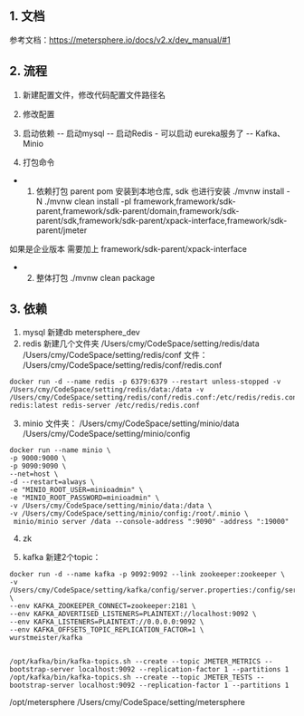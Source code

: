 ## 1. 文档
参考文档：https://metersphere.io/docs/v2.x/dev_manual/#1

## 2. 流程
1. 新建配置文件，修改代码配置文件路径名
2. 修改配置
3. 启动依赖
-- 启动mysql
-- 启动Redis - 可以启动 eureka服务了
-- Kafka、Minio

4. 打包命令

- 1. 依赖打包 
parent pom 安装到本地仓库, sdk 也进行安装
./mvnw install -N
./mvnw clean install -pl framework,framework/sdk-parent,framework/sdk-parent/domain,framework/sdk-parent/sdk,framework/sdk-parent/xpack-interface,framework/sdk-parent/jmeter

如果是企业版本 需要加上  framework/sdk-parent/xpack-interface

- 2. 整体打包
   ./mvnw clean package

     
## 3. 依赖
1. mysql
新建db metersphere_dev
2. redis
新建几个文件夹
/Users/cmy/CodeSpace/setting/redis/data
/Users/cmy/CodeSpace/setting/redis/conf
文件：
/Users/cmy/CodeSpace/setting/redis/conf/redis.conf

```
docker run -d --name redis -p 6379:6379 --restart unless-stopped -v /Users/cmy/CodeSpace/setting/redis/data:/data -v /Users/cmy/CodeSpace/setting/redis/conf/redis.conf:/etc/redis/redis.conf redis:latest redis-server /etc/redis/redis.conf
```

3. minio
文件夹：
/Users/cmy/CodeSpace/setting/minio/data
/Users/cmy/CodeSpace/setting/minio/config

```
docker run --name minio \
-p 9000:9000 \
-p 9090:9090 \
--net=host \
-d --restart=always \
-e "MINIO_ROOT_USER=minioadmin" \
-e "MINIO_ROOT_PASSWORD=minioadmin" \
-v /Users/cmy/CodeSpace/setting/minio/data:/data \
-v /Users/cmy/CodeSpace/setting/minio/config:/root/.minio \
 minio/minio server /data --console-address ":9090" -address ":19000"
```
4. zk

5. kafka
新建2个topic： 
```
docker run -d --name kafka -p 9092:9092 --link zookeeper:zookeeper \
-v /Users/cmy/CodeSpace/setting/kafka/config/server.properties:/config/server.properties \
--env KAFKA_ZOOKEEPER_CONNECT=zookeeper:2181 \
--env KAFKA_ADVERTISED_LISTENERS=PLAINTEXT://localhost:9092 \
--env KAFKA_LISTENERS=PLAINTEXT://0.0.0.0:9092 \
--env KAFKA_OFFSETS_TOPIC_REPLICATION_FACTOR=1 \
wurstmeister/kafka
```
```agsl

/opt/kafka/bin/kafka-topics.sh --create --topic JMETER_METRICS --bootstrap-server localhost:9092 --replication-factor 1 --partitions 1
/opt/kafka/bin/kafka-topics.sh --create --topic JMETER_TESTS --bootstrap-server localhost:9092 --replication-factor 1 --partitions 1

```

/opt/metersphere
/Users/cmy/CodeSpace/setting/metersphere